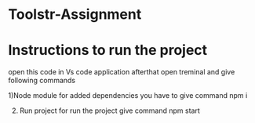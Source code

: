 # Toolstr-Assignment

 # Instructions to run the project

open this code in Vs code application
afterthat open treminal and give following commands

1)Node module
for added dependencies you have to give command npm i

2) Run project
 for run the project give command npm start

